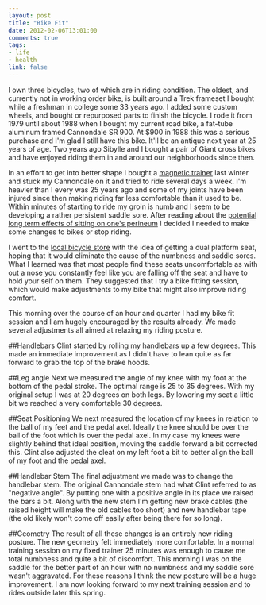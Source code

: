 ```yaml
---
layout: post
title: "Bike Fit"
date: 2012-02-06T13:01:00
comments: true
tags:
- life
- health
link: false
---
```

I own three bicycles, two of which are in riding condition. The oldest, and currently not in working order bike, is built around a Trek frameset I bought while a freshman in college some 33 years ago. I added some custom wheels, and bought or repurposed parts to finish the bicycle. I rode it from 1979 until about 1988 when I bought my current road bike, a fat-tube aluminum framed Cannondale SR 900. At $900 in 1988 this was a serious purchase and I'm glad I still have this bike. It'll be an antique next year at 25 years of age. Two years ago Sibylle and I bought a pair of Giant cross bikes and have enjoyed riding them in and around our neighborhoods since then.

In an effort to get into better shape I bought a [magnetic trainer](https://zanshin.net/2011/01/08/giant-auto-ii-magnetic-trainer/ "Giant Auto II Magnetic Trainer") last winter and stuck my Cannondale on it and tried to ride several days a week. I'm heavier than I every was 25 years ago and some of my joints have been injured since then making riding far less comfortable than it used to be. Within minutes of starting to ride my groin is numb and I seem to be developing a rather persistent saddle sore. After reading about the [potential long term effects of sitting on one's perineum](http://www.bycycleinc.com/pages/article_MTJ.html "Cycling and Your Health") I decided I needed to make some changes to bikes or stop riding. 

I went to the [local bicycle store](http://www.bigpoppibikes.com/ "Big Poppi") with the idea of getting a dual platform seat, hoping that it would eliminate the cause of the numbness and saddle sores. What I learned was that most people find these seats uncomfortable as with out a nose you constantly feel like you are falling off the seat and have to hold your self on them. They suggested that I try a bike fitting session, which would make adjustments to my bike that might also improve riding comfort. 

This morning over the course of an hour and quarter I had my bike fit session and I am hugely encouraged by the results already. We made several adjustments all aimed at relaxing my riding posture.

##Handlebars
Clint started by rolling my handlebars up a few degrees. This made an immediate improvement as I didn't have to lean quite as far forward to grab the top of the brake hoods. 

##Leg angle
Next we measured the angle of my knee with my foot at the bottom of the pedal stroke. The optimal range is 25 to 35 degrees. With my original setup I was at 20 degrees on both legs. By lowering my seat a little bit we reached a very comfortable 30 degrees. 

##Seat Positioning
We next measured the location of my knees in relation to the ball of my feet and the pedal axel. Ideally the knee should be over the ball of the foot which is over the pedal axel. In my case my knees were slightly behind that ideal position, moving the saddle forward a bit corrected this. Clint also adjusted the cleat on my left foot a bit to better align the ball of my foot and the pedal axel.

##Handlebar Stem
The final adjustment we made was to change the handlebar stem. The original Cannondale stem had what Clint referred to as "negative angle". By putting one with a positive angle in its place we raised the bars a bit. Along with the new stem I'm getting new brake cables (the raised height will make the old cables too short) and new handlebar tape (the old likely won't come off easily after being there for so long).

##Geometry 
The result of all these changes is an entirely new riding posture. The new geometry felt immediately more comfortable. In a normal training session on my fixed trainer 25 minutes was enough to cause me total numbness and quite a bit of discomfort. This morning I was on the saddle for the better part of an hour with no numbness and my saddle sore wasn't aggravated. For these reasons	 I think the new posture will be a huge improvement. I am now looking forward to my next training session and to rides outside later this spring.
